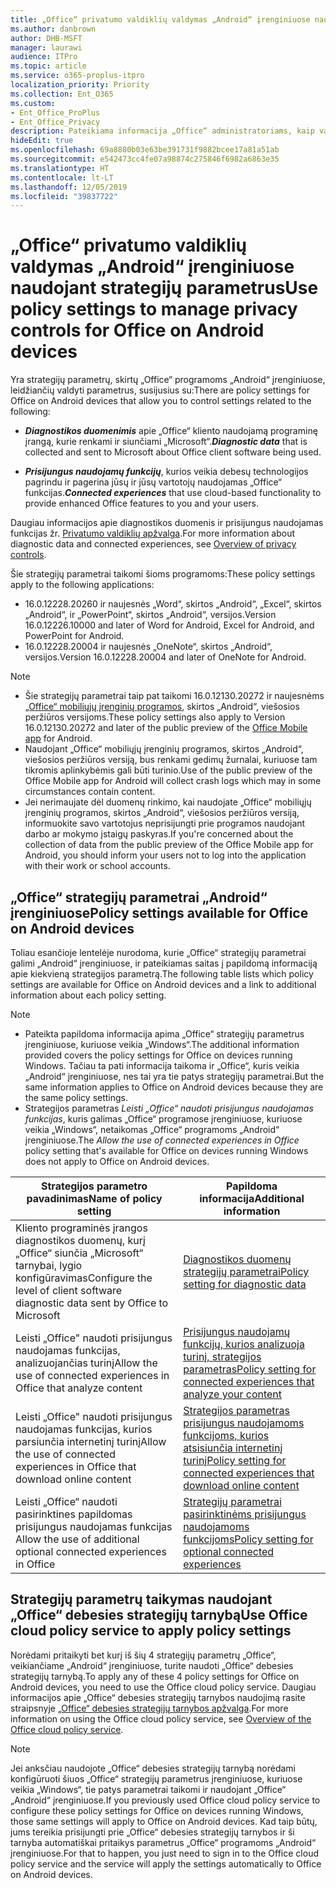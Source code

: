 ```yaml
---
title: „Office“ privatumo valdiklių valdymas „Android“ įrenginiuose naudojant strategijų parametrus
ms.author: danbrown
author: DHB-MSFT
manager: laurawi
audience: ITPro
ms.topic: article
ms.service: o365-proplus-itpro
localization_priority: Priority
ms.collection: Ent_O365
ms.custom:
- Ent_Office_ProPlus
- Ent_Office_Privacy
description: Pateikiama informacija „Office“ administratoriams, kaip valdyti „Office“ privatumo parametrus „Android“ įrenginiuose.
hideEdit: true
ms.openlocfilehash: 69a8880b03e63be391731f9882bcee17a81a51ab
ms.sourcegitcommit: e542473cc4fe07a98874c275846f6982a6863e35
ms.translationtype: HT
ms.contentlocale: lt-LT
ms.lasthandoff: 12/05/2019
ms.locfileid: "39837722"
---
```

# <a name="use-policy-settings-to-manage-privacy-controls-for-office-on-android-devices"></a><span data-ttu-id="b8a8c-103">„Office“ privatumo valdiklių valdymas „Android“ įrenginiuose naudojant strategijų parametrus</span><span class="sxs-lookup"><span data-stu-id="b8a8c-103">Use policy settings to manage privacy controls for Office on Android devices</span></span>

<span data-ttu-id="b8a8c-104">Yra strategijų parametrų, skirtų „Office“ programoms „Android“ įrenginiuose, leidžiančių valdyti parametrus, susijusius su:</span><span class="sxs-lookup"><span data-stu-id="b8a8c-104">There are policy settings for Office on Android devices that allow you to control settings related to the following:</span></span>

- <span data-ttu-id="b8a8c-105">***Diagnostikos duomenimis*** apie „Office“ kliento naudojamą programinę įrangą, kurie renkami ir siunčiami „Microsoft“.</span><span class="sxs-lookup"><span data-stu-id="b8a8c-105">***Diagnostic data*** that is collected and sent to Microsoft about Office client software being used.</span></span>

- <span data-ttu-id="b8a8c-106">***Prisijungus naudojamų funkcijų***, kurios veikia debesų technologijos pagrindu ir pagerina jūsų ir jūsų vartotojų naudojamas „Office“ funkcijas.</span><span class="sxs-lookup"><span data-stu-id="b8a8c-106">***Connected experiences*** that use cloud-based functionality to provide enhanced Office features to you and your users.</span></span>

<span data-ttu-id="b8a8c-107">Daugiau informacijos apie diagnostikos duomenis ir prisijungus naudojamas funkcijas žr. [Privatumo valdiklių apžvalga](overview-privacy-controls.md).</span><span class="sxs-lookup"><span data-stu-id="b8a8c-107">For more information about diagnostic data and connected experiences, see [Overview of privacy controls](overview-privacy-controls.md).</span></span>

<span data-ttu-id="b8a8c-108">Šie strategijų parametrai taikomi šioms programoms:</span><span class="sxs-lookup"><span data-stu-id="b8a8c-108">These policy settings apply to the following applications:</span></span>
- <span data-ttu-id="b8a8c-109">16.0.12228.20260 ir naujesnės „Word“, skirtos „Android“, „Excel“, skirtos „Android“, ir „PowerPoint“, skirtos „Android“, versijos.</span><span class="sxs-lookup"><span data-stu-id="b8a8c-109">Version 16.0.12226.10000 and later of Word for Android, Excel for Android, and PowerPoint for Android.</span></span>
- <span data-ttu-id="b8a8c-110">16.0.12228.20004 ir naujesnės „OneNote“, skirtos „Android“, versijos.</span><span class="sxs-lookup"><span data-stu-id="b8a8c-110">Version 16.0.12228.20004 and later of OneNote for Android.</span></span>

> [!NOTE]
>- <span data-ttu-id="b8a8c-111">Šie strategijų parametrai taip pat taikomi 16.0.12130.20272 ir naujesnėms [„Office“ mobiliųjų įrenginių programos](https://techcommunity.microsoft.com/t5/Office-Apps-Blog/Introducing-Office-Your-new-go-to-mobile-app-for-getting-work/ba-p/977172), skirtos „Android“, viešosios peržiūros versijoms.</span><span class="sxs-lookup"><span data-stu-id="b8a8c-111">These policy settings also apply to Version 16.0.12130.20272 and later of the public preview of the [Office Mobile app](https://techcommunity.microsoft.com/t5/Office-Apps-Blog/Introducing-Office-Your-new-go-to-mobile-app-for-getting-work/ba-p/977172) for Android.</span></span>
>- <span data-ttu-id="b8a8c-112">Naudojant „Office“ mobiliųjų įrenginių programos, skirtos „Android“, viešosios peržiūros versiją, bus renkami gedimų žurnalai, kuriuose tam tikromis aplinkybėmis gali būti turinio.</span><span class="sxs-lookup"><span data-stu-id="b8a8c-112">Use of the public preview of the Office Mobile app for Android will collect crash logs which may in some circumstances contain content.</span></span>
>- <span data-ttu-id="b8a8c-113">Jei nerimaujate dėl duomenų rinkimo, kai naudojate „Office“ mobiliųjų įrenginių programos, skirtos „Android“, viešosios peržiūros versiją, informuokite savo vartotojus neprisijungti prie programos naudojant darbo ar mokymo įstaigų paskyras.</span><span class="sxs-lookup"><span data-stu-id="b8a8c-113">If you're concerned about the collection of data from the public preview of the Office Mobile app for Android, you should inform your users not to log into the application with their work or school accounts.</span></span>

## <a name="policy-settings-available-for-office-on-android-devices"></a><span data-ttu-id="b8a8c-114">„Office“ strategijų parametrai „Android“ įrenginiuose</span><span class="sxs-lookup"><span data-stu-id="b8a8c-114">Policy settings available for Office on Android devices</span></span>

<span data-ttu-id="b8a8c-115">Toliau esančioje lentelėje nurodoma, kurie „Office“ strategijų parametrai galimi „Android“ įrenginiuose, ir pateikiamas saitas į papildomą informaciją apie kiekvieną strategijos parametrą.</span><span class="sxs-lookup"><span data-stu-id="b8a8c-115">The following table lists which policy settings are available for Office on Android devices and a link to additional information about each policy setting.</span></span>

> [!NOTE]
>- <span data-ttu-id="b8a8c-116">Pateikta papildoma informacija apima „Office“ strategijų parametrus įrenginiuose, kuriuose veikia „Windows“.</span><span class="sxs-lookup"><span data-stu-id="b8a8c-116">The additional information provided covers the policy settings for Office on devices running Windows.</span></span> <span data-ttu-id="b8a8c-117">Tačiau ta pati informacija taikoma ir „Office“, kuris veikia „Android“ įrenginiuose, nes tai yra tie patys strategijų parametrai.</span><span class="sxs-lookup"><span data-stu-id="b8a8c-117">But the same information applies to Office on Android devices because they are the same policy settings.</span></span>
>- <span data-ttu-id="b8a8c-118">Strategijos parametras *Leisti „Office“ naudoti prisijungus naudojamas funkcijas*, kuris galimas „Office“ programose įrenginiuose, kuriuose veikia „Windows“, netaikomas „Office“ programoms „Android“ įrenginiuose.</span><span class="sxs-lookup"><span data-stu-id="b8a8c-118">The *Allow the use of connected experiences in Office* policy setting that's available for Office on devices running Windows does not apply to Office on Android devices.</span></span> 


|<span data-ttu-id="b8a8c-119">Strategijos parametro pavadinimas</span><span class="sxs-lookup"><span data-stu-id="b8a8c-119">Name of policy setting</span></span>  |<span data-ttu-id="b8a8c-120">Papildoma informacija</span><span class="sxs-lookup"><span data-stu-id="b8a8c-120">Additional information</span></span> |
|---------|---------|
|<span data-ttu-id="b8a8c-121">Kliento programinės įrangos diagnostikos duomenų, kurį „Office“ siunčia „Microsoft“ tarnybai, lygio konfigūravimas</span><span class="sxs-lookup"><span data-stu-id="b8a8c-121">Configure the level of client software diagnostic data sent by Office to Microsoft</span></span>|[<span data-ttu-id="b8a8c-122">Diagnostikos duomenų strategijų parametrai</span><span class="sxs-lookup"><span data-stu-id="b8a8c-122">Policy setting for diagnostic data</span></span>](manage-privacy-controls.md#policy-setting-for-diagnostic-data)         |
|<span data-ttu-id="b8a8c-123">Leisti „Office" naudoti prisijungus naudojamas funkcijas, analizuojančias turinį</span><span class="sxs-lookup"><span data-stu-id="b8a8c-123">Allow the use of connected experiences in Office that analyze content</span></span>| [<span data-ttu-id="b8a8c-124">Prisijungus naudojamų funkcijų, kurios analizuoja turinį, strategijos parametras</span><span class="sxs-lookup"><span data-stu-id="b8a8c-124">Policy setting for connected experiences that analyze your content</span></span>](manage-privacy-controls.md#policy-setting-for-connected-experiences-that-analyze-your-content)        |
|<span data-ttu-id="b8a8c-125">Leisti „Office" naudoti prisijungus naudojamas funkcijas, kurios parsiunčia internetinį turinį</span><span class="sxs-lookup"><span data-stu-id="b8a8c-125">Allow the use of connected experiences in Office that download online content</span></span> |[<span data-ttu-id="b8a8c-126">Strategijos parametras prisijungus naudojamoms funkcijoms, kurios atsisiunčia internetinį turinį</span><span class="sxs-lookup"><span data-stu-id="b8a8c-126">Policy setting for connected experiences that download online content</span></span>](manage-privacy-controls.md#policy-setting-for-connected-experiences-that-download-online-content)         |
|<span data-ttu-id="b8a8c-127">Leisti „Office“ naudoti pasirinktines papildomas prisijungus naudojamas funkcijas </span><span class="sxs-lookup"><span data-stu-id="b8a8c-127">Allow the use of additional optional connected experiences in Office</span></span> |[<span data-ttu-id="b8a8c-128">Strategijų parametrai pasirinktinėms prisijungus naudojamoms funkcijoms</span><span class="sxs-lookup"><span data-stu-id="b8a8c-128">Policy setting for optional connected experiences</span></span>](manage-privacy-controls.md#policy-setting-for-optional-connected-experiences)|



## <a name="use-office-cloud-policy-service-to-apply-policy-settings"></a><span data-ttu-id="b8a8c-129">Strategijų parametrų taikymas naudojant „Office“ debesies strategijų tarnybą</span><span class="sxs-lookup"><span data-stu-id="b8a8c-129">Use Office cloud policy service to apply policy settings</span></span>

<span data-ttu-id="b8a8c-130">Norėdami pritaikyti bet kurį iš šių 4 strategijų parametrų „Office“, veikiančiame „Android“ įrenginiuose, turite naudoti „Office“ debesies strategijų tarnybą.</span><span class="sxs-lookup"><span data-stu-id="b8a8c-130">To apply any of these 4 policy settings for Office on Android devices, you need to use the Office cloud policy service.</span></span> <span data-ttu-id="b8a8c-131">Daugiau informacijos apie „Office“ debesies strategijų tarnybos naudojimą rasite straipsnyje [„Office“ debesies strategijų tarnybos apžvalga](../overview-office-cloud-policy-service.md).</span><span class="sxs-lookup"><span data-stu-id="b8a8c-131">For more information on using the Office cloud policy service, see [Overview of the Office cloud policy service](../overview-office-cloud-policy-service.md).</span></span>

> [!NOTE]
> <span data-ttu-id="b8a8c-132">Jei anksčiau naudojote „Office“ debesies strategijų tarnybą norėdami konfigūruoti šiuos „Office“ strategijų parametrus įrenginiuose, kuriuose veikia „Windows“, tie patys parametrai taikomi ir naudojant „Office“ „Android“ įrenginiuose.</span><span class="sxs-lookup"><span data-stu-id="b8a8c-132">If you previously used Office cloud policy service to configure these policy settings for Office on devices running Windows, those same settings will apply to Office on Android devices.</span></span> <span data-ttu-id="b8a8c-133">Kad taip būtų, jums tereikia prisijungti prie „Office“ debesies strategijų tarnybos ir ši tarnyba automatiškai pritaikys parametrus „Office“ programoms „Android“ įrenginiuose.</span><span class="sxs-lookup"><span data-stu-id="b8a8c-133">For that to happen, you just need to sign in to the Office cloud policy service and the service will apply the settings automatically to Office on Android devices.</span></span>
